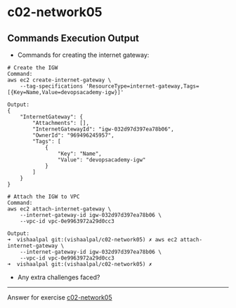 # c02-network05

## Commands Execution Output

- Commands for creating the internet gateway:
```
# Create the IGW
Command:
aws ec2 create-internet-gateway \
    --tag-specifications 'ResourceType=internet-gateway,Tags=[{Key=Name,Value=devopsacademy-igw}]'

Output:
{
    "InternetGateway": {
        "Attachments": [],
        "InternetGatewayId": "igw-032d97d397ea78b06",
        "OwnerId": "969496245957",
        "Tags": [
            {
                "Key": "Name",
                "Value": "devopsacademy-igw"
            }
        ]
    }
}

# Attach the IGW to VPC 
Command:
aws ec2 attach-internet-gateway \
    --internet-gateway-id igw-032d97d397ea78b06 \
    --vpc-id vpc-0e9963972a29d0cc3

Output:
➜  vishaalpal git:(vishaalpal/c02-network05) ✗ aws ec2 attach-internet-gateway \
    --internet-gateway-id igw-032d97d397ea78b06 \
    --vpc-id vpc-0e9963972a29d0cc3
➜  vishaalpal git:(vishaalpal/c02-network05) ✗ 

```

- Any extra challenges faced?


<!-- Don't change anything below this point-->
***
Answer for exercise [c02-network05](https://github.com/devopsacademyau/academy/blob/893381c6f0b69434d9e8597d3d4b1c17f9bc1371/classes/02class/exercises/c02-network05/README.md)

